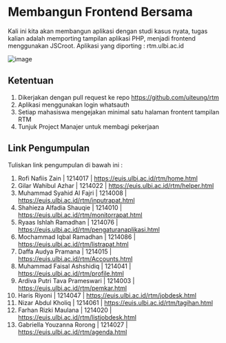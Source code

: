 # Membangun Frontend Bersama

Kali ini kita akan membangun aplikasi dengan studi kasus nyata, tugas kalian adalah memporting tampilan aplikasi PHP, menjadi frontend menggunakan JSCroot.
Aplikasi yang diporting : rtm.ulbi.ac.id

![image](https://github.com/bukped/ws/assets/11188109/af46fb8c-51fe-4229-9e84-fb246c1df7be)

## Ketentuan

1. Dikerjakan dengan pull request ke repo https://github.com/uiteung/rtm
2. Aplikasi menggunakan login whatsauth
3. Setiap mahasiswa mengejakan minimal satu halaman frontent tampilan RTM
4. Tunjuk Project Manajer untuk membagi pekerjaan

## Link Pengumpulan

Tuliskan link pengumpulan di bawah ini :

1. Rofi Nafiis Zain | 1214017 | https://euis.ulbi.ac.id/rtm/home.html
2. Gilar Wahibul Azhar | 1214022 | https://euis.ulbi.ac.id/rtm/helper.html
3. Muhammad Syahid Al Fajri | 1214008 | https://euis.ulbi.ac.id/rtm/inputrapat.html
4. Shahieza Alfadia Shauqie | 1214010 | https://euis.ulbi.ac.id/rtm/monitorrapat.html
5. Ryaas Ishlah Ramadhan | 1214076 | https://euis.ulbi.ac.id/rtm/pengaturanaplikasi.html
6. Mochammad Iqbal Ramadhan | 1214086 | https://euis.ulbi.ac.id/rtm/listrapat.html
7. Daffa Audya Pramana | 1214015 | https://euis.ulbi.ac.id/rtm/Accounts.html
8. Muhammad Faisal Ashshidiq | 1214041 | https://euis.ulbi.ac.id/rtm/profile.html
9. Ardiva Putri Tava Prameswari | 1214003 | https://euis.ulbi.ac.id/rtm/pemkar.html
10. Haris Riyoni | 1214047 | https://euis.ulbi.ac.id/rtm/jobdesk.html
11. Nizar Abdul Kholiq | 1214061 | https://euis.ulbi.ac.id/rtm/tagihan.html
12. Farhan Rizki Maulana | 1214020 | https://euis.ulbi.ac.id/rtm/listjobdesk.html
13. Gabriella Youzanna Rorong | 1214027 | https://euis.ulbi.ac.id/rtm/agenda.html 
